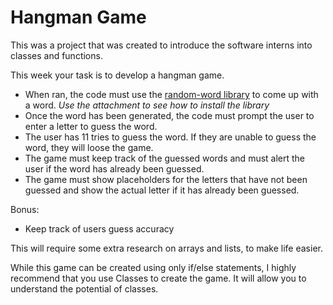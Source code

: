# Hangman Game

This was a project that was created to introduce the software interns into classes and functions. 

This week your task is to develop a hangman game.

* When ran, the code must use the [random-word library](https://pypi.org/project/Random-Word/) to come up with a word. *Use the attachment to see how to install the library*
* Once the word has been generated, the code must prompt the user to enter a letter to guess the word.
* The user has 11 tries to guess the word. If they are unable to guess the word, they will loose the game.
* The game must keep track of the guessed words and must alert the user if the word has already been guessed.
* The game must show placeholders for the letters that have not been guessed and show the actual letter if it has already been guessed.

Bonus:
* Keep track of users guess accuracy 

This will require some extra research on arrays and lists, to make life easier.



While this game can be created using only if/else statements, I highly recommend that you use Classes to create the game. It will allow you to understand the potential of classes.
